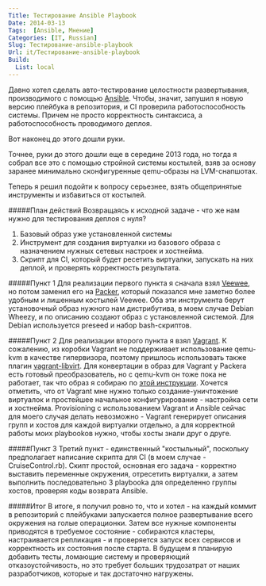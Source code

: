 ```yaml
---
Title: Тестирование Ansible Playbook
Date: 2014-03-13
Tags:  [Ansible, Мнение]
Categories: [IT, Russian]
Slug: Тестирование-ansible-playbook
Url: it/Тестирование-ansible-playbook
Build:
  List: local
---
```


Давно хотел сделать авто-тестирование целостности развертывания, производимого
с помощью [Ansible](http://ansible.com). Чтобы, значит, запушил я новую версию плейбука в репозитория,
и CI проверила работоспособность системы. Причем не просто корректность синтаксиса,
а работоспособность проводимого деплоя.

Вот наконец до этого дошли руки.

Точнее, руки до этого дошли еще в середине 2013 года, но тогда я собрал все это
с помощью стройной системы костылей, взяв за основу заранее минимально
сконфигуренные qemu-образы на LVM-снапшотах.

Теперь я решил подойти к вопросу серьезнее, взять общепринятые инструменты
и избавиться от костылей.

#####План действий
Возвращаясь к исходной задаче - что же нам нужно для тестирования деплоя с нуля?

1. Базовый образ уже установленной системы
2. Инструмент для создания виртуалки из базового образа с назначением
   нужных сетевых настроек и хостнейма.
3. Скрипт для CI, который будет ресетить виртуалки, запускать на них деплой,
   и проверять корректность результата.

#####Пункт 1
Для реализации первого пункта я сначала взял [Veewee](https://github.com/jedi4ever/veewee), но потом заменил его на [Packer](http://packer.io), который показался
мне заметно более удобным и лишенным костылей Veewee.
Оба эти инструмента берут установочный образ нужного нам дистрибутива,
в моем случае Debian Wheezy, и по описанию создают образ с установленной системой.
Для Debian используется preseed и набор bash-скриптов.

#####Пункт 2
Для реализации второго пункта я взял [Vagrant](http://vagrantup.com).
К сожалению, из коробки Vagrant не поддерживает использование qemu-kvm
в качестве гипервизора, поэтому пришлось использовать также
плагин [vagrant-libvirt](https://github.com/pradels/vagrant-libvirt).
Для конвертации в образ для Vagrant у Packerа есть готовый преобразователь,
но с qemu-kvm он тоже пока не работает, так что образ я собираю по
[этой инструкции](https://github.com/pradels/vagrant-libvirt/tree/master/example_box).
Хочется отметить, что от Vagrant мне нужно только создание-уничтожение виртуалок
и простейшее начальное конфигурирование - настройка сети и хостнейма. Provisioning
с использованием Vagrant и Ansible сейчас для моего случая делать невозможно -
Vagrant генерирует описания групп и хостов для каждой виртуалки отдельно,
а для корректной работы моих playbookов нужно, чтобы хосты знали друг о друге.

#####Пункт 3
Третий пункт - единственный "костыльный", поскольку предполагает написание
скрипта для CI (в моем случае - CruiseControl.rb). Скипт простой, основная
его задача - корректно выставить переменные окружения, отресетить виртуалки, а затем
выполнить последовательно 3 playbookа для определенно группы хостов, проверяя
коды возврата Ansible.

#####Итог
В итоге, я получил ровно то, что и хотел - на каждый коммит в репозиторий с плейбуками
запускается полное развертывание всего окружения на голые операционки. Затем
все нужные компоненты приводятся в требуемое состояние - собираются кластеры,
настраивается репликация - и проверяется запуск всех сервисов и корректность их
состояния после старта. В будущем я планирую добавить тесты, ломающие систему
и проверяющий отказоустойчивость, но это требует больших трудозатрат от наших
разработчиков, которые и так достаточно нагружены.
